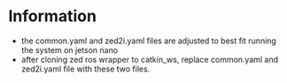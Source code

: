 # Information
  - the common.yaml and zed2i.yaml files are adjusted to best fit running the system on jetson nano
  - after cloning zed ros wrapper to catkin_ws, replace common.yaml and zed2i.yaml file with these two files.
